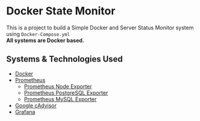 # Docker State Monitor
This is a project to build a Simple Docker and Server Status Monitor system using `Docker-Compose.yml`  
**All systems are Docker based.**

## Systems & Technologies Used
- [Docker](https://www.docker.com/) 
- [Prometheus](https://prometheus.io/)
    - [Prometheus Node Exporter](https://github.com/prometheus/node_exporter)
    - [Prometheus PostgreSQL Exporter](https://github.com/prometheus-community/postgres_exporter)
    - [Prometheus MySQL Exporter](https://github.com/prometheus/mysqld_exporter) 
- [Google cAdvisor](https://github.com/google/cadvisor)    
- [Grafana](https://grafana.com/)
